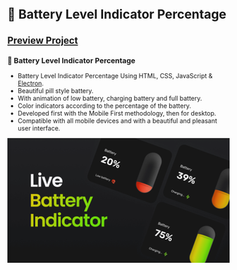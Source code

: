 # 🔋 Battery Level Indicator Percentage
## [Preview Project](https://electronjs.org)
### 🔋 Battery Level Indicator Percentage

- Battery Level Indicator Percentage Using HTML, CSS, JavaScript & [Electron](https://electronjs.org).
- Beautiful pill style battery.
- With animation of low battery, charging battery and full battery.
- Color indicators according to the percentage of the battery.
- Developed first with the Mobile First methodology, then for desktop.
- Compatible with all mobile devices and with a beautiful and pleasant user interface.


![preview img](/preview.png)
